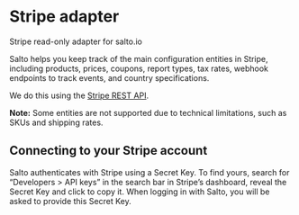 # Stripe adapter

Stripe read-only adapter for salto.io

Salto helps you keep track of the main configuration entities in Stripe, including products, prices, coupons, report types, tax rates, webhook endpoints to track events, and country specifications. 

We do this using the [Stripe REST API](https://stripe.com/docs/api).

**Note:** Some entities are not supported due to technical limitations, such as SKUs and shipping rates.

## Connecting to your Stripe account
Salto authenticates with Stripe using a Secret Key. To find yours, search for “Developers > API keys” in the search bar in Stripe’s dashboard, reveal the Secret Key and click to copy it.
When logging in with Salto, you will be asked to provide this Secret Key.